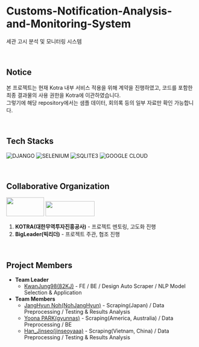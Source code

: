 # Customs-Notification-Analysis-and-Monitoring-System

세관 고시 분석 및 모니터링 시스템  

<br>

## Notice 

본 프로젝트는 현재 Kotra 내부 서비스 적용을 위해 계약을 진행하였고, 코드를 포함한 최종 결과물의 사용 권한을 Kotra에 이관하였습니다.   
그렇기에 해당 repository에서는 샘플 데이터, 회의록 등의 일부 자료만 확인 가능합니다.

<br>

## Tech Stacks

![DJANGO](https://img.shields.io/badge/Django-092E20?style=for-the-badge&logo=django&logoColor=green)
![SELENIUM](https://img.shields.io/badge/Selenium-43B02A?style=for-the-badge&logo=Selenium&logoColor=white)
![SQLITE3](https://camo.githubusercontent.com/352d24bbcae518863354f723e8edf6b10b2e1e4bf8a6a7c0b3f5777f3579d249/68747470733a2f2f696d672e736869656c64732e696f2f62616467652f73716c697465332d3030353939433f7374796c653d666f722d7468652d6261646765266c6f676f3d73716c697465266c6f676f436f6c6f723d7768697465)
![GOOGLE CLOUD](https://img.shields.io/badge/Google_Cloud-4285F4?style=for-the-badge&logo=google-cloud&logoColor=white)

<br>

## Collaborative Organization

<img src = "https://user-images.githubusercontent.com/45115733/210560053-353dd44e-1442-4d00-8b92-c62ef2f4e621.png" width = "100" height = "50"/> <img src = "https://user-images.githubusercontent.com/45115733/210559728-81d83fb3-f73c-4757-8d4f-8f5f382de852.PNG" width = "130" height = "40"/>

1. **KOTRA(대한무역투자진흥공사)** - 프로젝트 멘토링, 고도화 진행
2. **BigLeader(빅리더)** - 프로젝트 주관, 협조 진행

<br>

## Project Members

- **Team Leader**
    - [KwanJung98(82KJ)](https://github.com/82KJ/) - FE / BE / Design Auto Scraper / NLP Model Selection & Application
- **Team Members**
  - [JangHyun Noh(NohJangHyun)](https://github.com/NohJangHyun) - Scraping(Japan) / Data Preprocessing / Testing & Results Analysis
  - [Yoona PARK(gyunnas)](https://github.com/gyunnas) - Scraping(America, Australia) / Data Preprocessing / BE
  - [Han_Jinseo(jinseoyaaa)](https://github.com/jinseoyaaa) - Scraping(Vietnam, China) / Data Preprocessing / Testing & Results Analysis